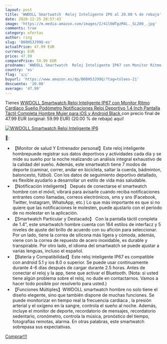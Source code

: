 ```yaml
---
layout: post
title: 'WWDOLL Smartwatch  Reloj Inteligente IP6 al 20.00 % de rebaja'
date: 2020-12-25 20:57:43
image: 'https://m.media-amazon.com/images/I/41l6WTgzM4L._SL200_.jpg'
comments: true
category: ofertas
author: ring
slug: 'B08H53J99Q-es'
actualPrice: 47.99 EUR
currency: EUR
price: 47.99
comparePrice: 59.99 EUR
prodname: 'WWDOLL Smartwatch  Reloj Inteligente IP67 con Monitor Rítmo Cardíaco Sueño Podómetro Notificaciones  Reloj Deportivo 1.4 Inch Pantalla Táctil Completa Hombre Mujer para iOS y Android  Black '
country: 'es'
flag: '🇪🇸'
buyurl: 'https://www.amazon.es/dp/B08H53J99Q/?tag=tolees-21'
descuento: '20.00'
average: '47.99'
---
```


Tienes [WWDOLL Smartwatch  Reloj Inteligente IP67 con Monitor Rítmo Cardíaco Sueño Podómetro Notificaciones  Reloj Deportivo 1.4 Inch Pantalla Táctil Completa Hombre Mujer para iOS y Android  Black ](https://www.amazon.es/dp/B08H53J99Q/?tag=tolees-21) con precio final de  47.99 EUR (original: 59.99 EUR) (20.00 %  de rebaja) aqui!

[![WWDOLL Smartwatch  Reloj Inteligente IP6](https://m.media-amazon.com/images/I/41l6WTgzM4L._SL200_.jpg)](https://www.amazon.es/dp/B08H53J99Q/?tag=tolees-21)

🔎:

- 【Monitor de salud Y Entrenador personal】Este reloj inteligente hombrepuede registrar sus datos deportivos y actividades cada día y se mide su sueño por la noche realizando un análisis integral exhaustivo de la calidad del sueño. Además, este smartwatch tiene 7 modos de deporte (caminar, correr, andar en bicicleta, saltar la cuerda, bádminton, baloncesto, fútbol). Con los datos de seguimiento deportivo detallado, es flexible ayudarlo a desarrollar un estilo de vida más saludable.
- 【Notificación inteligente】 Depués de conectarse el smartwatch hombre con el móvil, vibrará para avisarle cuando reciba notificaciones entrantes como llamadas, correos electrónicos, sms y sns (Facebook, Twitter, Instagram, WhatsApp, etc.) Lo que más importante es que si no quiere que las notificaciones le molesten, puede ajustarlo con el período de no molestar en la aplicación.
- 【Smartwatch Particular y Destacado】 Con la pantalla táctil completa de 1.4", este smartwatch hombre cuenta con 164 estilos de interfacz y 5 niveles de ajuste del brillo de acuerdo con su afición para seleccionar. Por un lado, tiene la correa de silicona más ligera y cómoda, además, viene con la correa de repuesto de acero inoxidable, es durable y transpirable. Por otro lado, el idioma del smartwatch se puede ajustar a varias lenguas, incluso el español.
- 【Batería y Compatibilidad】Este reloj inteligente IP67 es compatible con android 5.1 y ios 8.0 o superior. Se puede usar continuamente durante 4-6 días después de cargar durante 2.5 horas. Antes de conectar el reloj y la app, tiene que activar el Bluetooth. (Nota: si usted tiene algún problema sobre el reloj, no dude en contactarnos. Vamos a hacer todo posible por resolverlo para usted.)
- 【Funciones Múltiples】WWDOLL smartwatch hombre no solo tiene el diseño elegente, sino que también dispone de muchas funciones. Se puede monitorizar en tiempo real la frecuencia cardíaca , la presión arterial y el oxígeno en la sangre, controla el sueño al noche. Además, incluye el monitor de deporte, recordatorio de mensajes, recordatorio sedentario, cronómetro, controla la música, pronóstico del tiempo, fotografías remotas, alarma. En otras palabras, este smartwatch sobrepasa sus expectativas.

[Comprar!!!](https://www.amazon.es/dp/B08H53J99Q/?tag=tolees-21)
